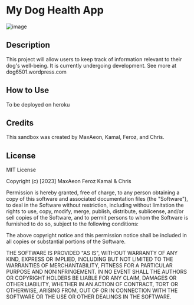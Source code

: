 # My Dog Health App

![image](https://user-images.githubusercontent.com/87254760/226127173-af2127bf-3554-43fc-892f-058471ac9092.png)

## Description
This project will allow users to keep track of information relevant to their dog's well-being. It is currently undergoing development. See more at dog6501.wordpress.com 

## How to Use
To be deployed on heroku 

## Credits
This sandbox was created by MaxAeon, Kamal, Feroz, and Chris. 

## License
MIT License

Copyright (c) [2023] MaxAeon Feroz Kamal & Chris

Permission is hereby granted, free of charge, to any person obtaining a copy of this software and associated documentation files (the "Software"), to deal in the Software without restriction, including without limitation the rights to use, copy, modify, merge, publish, distribute, sublicense, and/or sell copies of the Software, and to permit persons to whom the Software is furnished to do so, subject to the following conditions:

The above copyright notice and this permission notice shall be included in all copies or substantial portions of the Software.

THE SOFTWARE IS PROVIDED "AS IS", WITHOUT WARRANTY OF ANY KIND, EXPRESS OR IMPLIED, INCLUDING BUT NOT LIMITED TO THE WARRANTIES OF MERCHANTABILITY, FITNESS FOR A PARTICULAR PURPOSE AND NONINFRINGEMENT. IN NO EVENT SHALL THE AUTHORS OR COPYRIGHT HOLDERS BE LIABLE FOR ANY CLAIM, DAMAGES OR OTHER LIABILITY, WHETHER IN AN ACTION OF CONTRACT, TORT OR OTHERWISE, ARISING FROM, OUT OF OR IN CONNECTION WITH THE SOFTWARE OR THE USE OR OTHER DEALINGS IN THE SOFTWARE.
